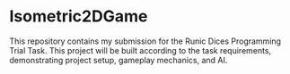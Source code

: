 # Isometric2DGame

This repository contains my submission for the Runic Dices Programming Trial Task. This project will be built according to the task requirements, demonstrating project setup, gameplay mechanics, and AI.
